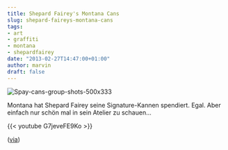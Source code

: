 ```yaml
---
title: Shepard Fairey's Montana Cans
slug: shepard-faireys-montana-cans
tags:
- art
- graffiti
- montana
- shepardfairey
date: "2013-02-27T14:47:00+01:00"
author: marvin
draft: false
---
```

![Spay-cans-group-shots-500x333](/images/Spay-cans-group-shots-500x333.jpg)

Montana hat Shepard Fairey seine Signature-Kannen spendiert. Egal. Aber
einfach nur schön mal in sein Atelier zu schauen...

{{< youtube G7jeveFE9Ko >}}

([via](http://www.doobybrain.com/2013/02/27/shepard-fairey-x-mtn-colors/))